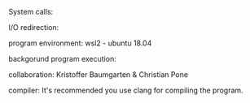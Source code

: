 System calls:

I/O redirection:

program environment: wsl2 - ubuntu 18.04

backgorund program execution:

collaboration: Kristoffer Baumgarten & Christian Pone

compiler:
It's recommended you use clang for compiling the program.